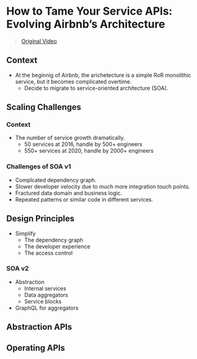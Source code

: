 # How to Tame Your Service APIs: Evolving Airbnb’s Architecture
> [Original Video](https://www.youtube.com/watch?v=yI91FSghAL4)

## Context
- At the beginnig of Airbnb, the arichetecture is a simple RoR monolithic service, but it becomes complicated overtime.
  - Decide to migrate to service-oriented architecture (SOA).

## Scaling Challenges

### Context
- The number of service growth dramatically.
  - 50 services at 2016, handle by 500+ engineers
  - 550+ services at 2020, handle by 2000+ engineers

### Challenges of SOA v1
- Complcated dependency graph.
- Slower developer velocity due to much more integration touch points.
- Fractured data domain and business logic.
- Repeated patterns or similar code in different services.

## Design Principles
- Simplify
  - The dependency graph
  - The developer experience
  - The access control

### SOA v2
- Abstraction
  - Internal services
  - Data aggregators
  - Service blocks
- GraphQL for aggregators


## Abstraction APIs

## Operating APIs
